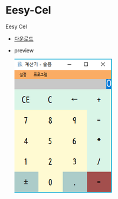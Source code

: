 # Eesy-Cel
Eesy Cel

- [다운로드](./build/Eesy-Cel_x86_0.0.1.zip?raw=true)

- preview
    
    ![0.0.1](./git-image/0.0.1.PNG)